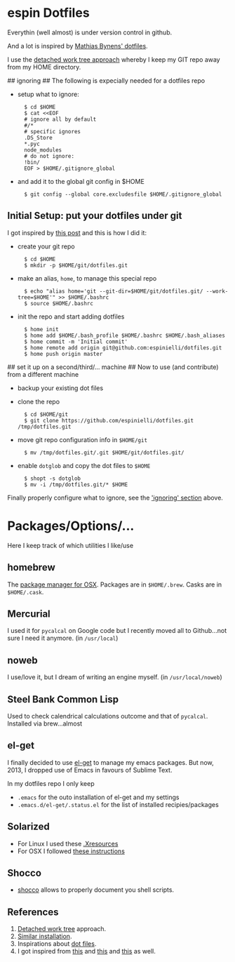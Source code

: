 # espin Dotfiles #
Everythin (well almost) is under version control in github.

And a lot is inspired by [Mathias Bynens' dotfiles](https://github.com/mathiasbynens/dotfiles).

I use the [detached work tree approach][worktree]
whereby I keep my GIT repo away from my HOME directory.

<a id="ignoring">
## ignoring ##
The following is expecially needed for a dotfiles repo

* setup what to ignore:

        $ cd $HOME
        $ cat <<EOF
        # ignore all by default
        #/*
        # specific ignores
        .DS_Store
        *.pyc
        node_modules
        # do not ignore:
        !bin/
        EOF > $HOME/.gitignore_global

* and add it to the global git config in $HOME

        $ git config --global core.excludesfile $HOME/.gitignore_global


## Initial Setup: put your dotfiles under git ##
I got inspired by [this post][worktreeblog] and this is how I did it:

* create your git repo

        $ cd $HOME
        $ mkdir -p $HOME/git/dotfiles.git

* make an alias, `home`, to manage this special repo

        $ echo "alias home='git --git-dir=$HOME/git/dotfiles.git/ --work-tree=$HOME'" >> $HOME/.bashrc
        $ source $HOME/.bashrc

* init the repo and start adding dotfiles

        $ home init
        $ home add $HOME/.bash_profile $HOME/.bashrc $HOME/.bash_aliases
        $ home commit -m 'Initial commit'
        $ home remote add origin git@github.com:espinielli/dotfiles.git
        $ home push origin master

<a id="cloning">
## set it up on a second/third/... machine ##
Now to use (and contribute) from a different machine

* backup your existing dot files
* clone the repo

        $ cd $HOME/git
        $ git clone https://github.com/espinielli/dotfiles.git /tmp/dotfiles.git

* move git repo configuration info in `$HOME/git`

        $ mv /tmp/dotfiles.git/.git $HOME/git/dotfiles.git/

* enable `dotglob` and copy the dot files to `$HOME`

        $ shopt -s dotglob
        $ mv -i /tmp/dotfiles.git/* $HOME

Finally properly configure what to ignore, see the ['ignoring' section](#ignoring) above.

# Packages/Options/... #
Here I keep track of which utilities I like/use

## homebrew ##
The [package manager for OSX][brew].
Packages are in `$HOME/.brew`.
Casks are in `$HOME/.cask`.

## Mercurial ##
I used it for `pycalcal` on Google code but I recently moved all to Github...not sure I need it anymore.
(in `/usr/local`)

## noweb ##
I use/love it, but I dream of writing an engine myself.
(in `/usr/local/noweb`)

## Steel Bank Common Lisp ##
Used to check calendrical calculations outcome and that of `pycalcal`.
Installed via brew...almost

## el-get ##
I finally decided to use [el-get][el-get] to manage my emacs packages.
But now, 2013, I dropped use of Emacs in favours of Sublime Text.

In my dotfiles repo I only keep
* <code>.emacs</code> for the outo installation of el-get and my settings
* <code>.emacs.d/el-get/.status.el</code> for the list of installed recipies/packages

## Solarized ##
* For Linux I used these [.Xresources][xres]
* For OSX I followed [these instructions][osxsol]

## Shocco ##
* [shocco][shocco] allows to properly document you shell scripts.


## References ##
1. [Detached work tree][worktree] approach.
2. [Similar installation][worktreeblog].
2. Inspirations about [dot files][dotfiles].
1. I got inspired from [this][silas] and [this][scriva] and [this][anotherdotfile] as well.


[worktree]: http://git-scm.com/2010/04/11/environment.html "detached work tree in git"
[worktreeblog]: http://sursolid.com/managing-home-dotfiles-with-git-and-github
[dotfiles]: http://dotfiles.github.com/ "examples of dotfiles"
[silas]: http://silas.sewell.org/blog/2009/03/08/profile-management-with-git-and-github/
[scriva]: http://robescriva.com/blog/2009/01/06/manage-your-home-with-git/
[anotherdotfile]: http://gmarik.info/blog/2010/05/02/tracking-dotfiles-with-git
[xres]: https://github.com/altercation/solarized/blob/master/xresources-colors-solarized/Xresources
[osxsol]: https://github.com/altercation/solarized/tree/master/osx-terminal.app-colors-solarized
[el-get]: https://github.com/dimitri/el-get
[shocco]: https://github.com/rtomayko/shocco "literate-programming doc generator POSIX shell"
[brew]: http://mxcl.github.com/homebrew/ "homebrew"
[sublime]: http://www.sublimetext.com/2 "Sublime Text 2"
<!---
Local Variables:
mode: markdown
mode: gfm
end:
-->
